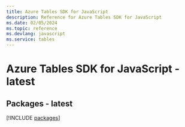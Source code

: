 ```yaml
---
title: Azure Tables SDK for JavaScript
description: Reference for Azure Tables SDK for JavaScript
ms.date: 02/05/2024
ms.topic: reference
ms.devlang: javascript
ms.service: tables
---
```

# Azure Tables SDK for JavaScript - latest
## Packages - latest
[!INCLUDE [packages](tables-index.md)]